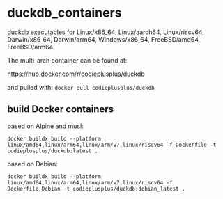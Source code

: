 # duckdb_containers

duckdb executables for Linux/x86_64, Linux/aarch64, Linux/riscv64, Darwin/x86_64, Darwin/arm64, Windows/x86_64, FreeBSD/amd64, FreeBSD/arm64

The multi-arch container can be found at:

https://hub.docker.com/r/codieplusplus/duckdb


and pulled with: `docker pull codieplusplus/duckdb`


## build Docker containers

based on Alpine and musl:

`docker buildx build --platform linux/amd64,linux/arm64,linux/arm/v7,linux/riscv64 -f Dockerfile -t codieplusplus/duckdb:latest .`

based on Debian:

`docker buildx build --platform linux/amd64,linux/arm64,linux/arm/v7,linux/riscv64 -f Dockerfile.Debian -t codieplusplus/duckdb:debian_latest .`

